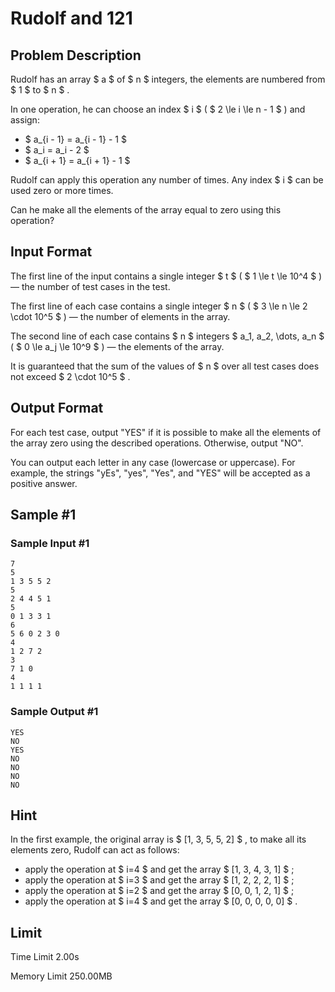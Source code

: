 # Rudolf and 121

## Problem Description

Rudolf has an array $ a $ of $ n $ integers, the elements are numbered from $ 1 $ to $ n $ .

In one operation, he can choose an index $ i $ ( $ 2 \le i \le n - 1 $ ) and assign:

- $ a_{i - 1} = a_{i - 1} - 1 $
- $ a_i = a_i - 2 $
- $ a_{i + 1} = a_{i + 1} - 1 $

Rudolf can apply this operation any number of times. Any index $ i $ can be used zero or more times.

Can he make all the elements of the array equal to zero using this operation?

## Input Format

The first line of the input contains a single integer $ t $ ( $ 1 \le t \le 10^4 $ ) — the number of test cases in the test.

The first line of each case contains a single integer $ n $ ( $ 3 \le n \le 2 \cdot 10^5 $ ) — the number of elements in the array.

The second line of each case contains $ n $ integers $ a_1, a_2, \dots, a_n $ ( $ 0 \le a_j \le 10^9 $ ) — the elements of the array.

It is guaranteed that the sum of the values of $ n $ over all test cases does not exceed $ 2 \cdot 10^5 $ .

## Output Format

For each test case, output "YES" if it is possible to make all the elements of the array zero using the described operations. Otherwise, output "NO".

You can output each letter in any case (lowercase or uppercase). For example, the strings "yEs", "yes", "Yes", and "YES" will be accepted as a positive answer.

## Sample #1

### Sample Input #1

```
7
5
1 3 5 5 2
5
2 4 4 5 1
5
0 1 3 3 1
6
5 6 0 2 3 0
4
1 2 7 2
3
7 1 0
4
1 1 1 1
```

### Sample Output #1

```
YES
NO
YES
NO
NO
NO
NO
```

## Hint

In the first example, the original array is $ [1, 3, 5, 5, 2] $ , to make all its elements zero, Rudolf can act as follows:

- apply the operation at $ i=4 $ and get the array $ [1, 3, 4, 3, 1] $ ;
- apply the operation at $ i=3 $ and get the array $ [1, 2, 2, 2, 1] $ ;
- apply the operation at $ i=2 $ and get the array $ [0, 0, 1, 2, 1] $ ;
- apply the operation at $ i=4 $ and get the array $ [0, 0, 0, 0, 0] $ .

## Limit



Time Limit
2.00s

Memory Limit
250.00MB